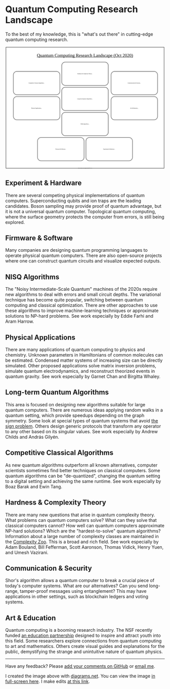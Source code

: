 # Quantum Computing Research Landscape

To the best of my knowledge, this is "what's out there" in cutting-edge quantum computing research.

![Mental map of research areas](./qcmap.svg)

## Experiment & Hardware
There are several competing physical implementations of quantum computers. Superconducting qubits and ion traps are the leading candidates. Boson sampling may provide proof of quantum advantage, but it is not a universal quantum computer. Topological quantum computing, where the surface geometry protects the computer from errors, is still being explored.

## Firmware & Software
Many companies are designing quantum programming languages to operate physical quantum computers. There are also open-source projects where one can construct quantum circuits and visualize expected outputs.

## NISQ Algorithms
The "Noisy Intermediate-Scale Quantum" machines of the 2020s require new algorithms to deal with errors and small circuit depths. The variational technique has become quite popular, switching between quantum computing and classical optimization. There are other approaches to use these algorithms to improve machine-learning techniques or approximate solutions to NP-hard problems. See work especially by Eddie Farhi and Aram Harrow.

## Physical Applications
There are many applications of quantum computing to physics and chemistry. Unknown parameters in Hamiltonians of common molecules can be estimated. Condensed matter systems of increasing size can be directly simulated. Other proposed applications solve matrix inversion problems, simulate quantum electrodynamics, and reconstruct theorized events in quantum gravity. See work especially by Garnet Chan and Birgitta Whaley.

## Long-term Quantum Algorithms
This area is focused on designing new algorithms suitable for large quantum computers. There are numerous ideas applying random walks in a quantum setting, which provide speedups depending on the graph symmetry. Some look at special types of quantum systems that avoid [the sign problem](https://en.wikipedia.org/wiki/Numerical_sign_problem). Others design generic protocols that transform any operator to any other based on its singular values. See work especially by Andrew Childs and András Gilyén.

## Competitive Classical Algorithms
As new quantum algorithms outperform all known alternatives, computer scientists sometimes find better techniques on classical computers. Some quantum algorithms can be "de-quantized", changing the quantum setting to a digital setting and achieving the same runtime. See work especially by Boaz Barak and Ewin Tang.

## Hardness & Complexity Theory
There are many new questions that arise in quantum complexity theory. What problems can quantum computers solve? What can they solve that classical computers cannot? How well can quantum computers approximate NP-hard solutions? Which are the "hardest-to-solve" quantum algorithms? Information about a large number of complexity classes are maintained in the [Complexity Zoo](https://complexityzoo.uwaterloo.ca/). This is a broad and rich field. See work especially by Adam Bouland, Bill Fefferman, Scott Aaronson, Thomas Vidick, Henry Yuen, and Umesh Vazirani.

## Communication & Security
Shor's algorithm allows a quantum computer to break a crucial piece of today's computer systems. What are our alternatives? Can you send long-range, tamper-proof messages using entanglement? This may have applications in other settings, such as blockchain ledgers and voting systems.

## Art & Education
Quantum computing is a booming research industry. The NSF recently funded [an education partnership](https://q12education.org/) designed to inspire and attract youth into this field. Some researchers explore connections from quantum computing to art and mathematics. Others create visual guides and explanations for the public, demystifying the strange and unintuitive nature of quantum physics.

---
Have any feedback? Please [add your comments on GitHub](https://github.com/marwahaha/qc-landscape/issues/new) or [email me](mailto:marwahaha@berkeley.edu).

I created the image above with [diagrams.net](https://www.diagrams.net/). You can view the image [in full-screen here](https://viewer.diagrams.net/#Uhttps%3A%2F%2Fraw.githubusercontent.com%2Fmarwahaha%2Fqc-landscape%2Fmain%2Fqcmap.svg). I make edits [at this link](https://app.diagrams.net/#Uhttps%3A%2F%2Fraw.githubusercontent.com%2Fmarwahaha%2Fqc-landscape%2Fmain%2Fqcmap.drawio).
